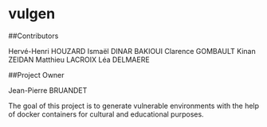 # vulgen

##Contributors

Hervé-Henri HOUZARD 
Ismaël DINAR BAKIOUI
Clarence GOMBAULT
Kinan ZEIDAN 
Matthieu LACROIX
Léa DELMAERE

##Project Owner

Jean-Pierre BRUANDET

The goal of this project is to generate vulnerable environments with the help of docker containers for cultural and educational purposes.

